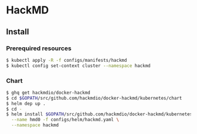 # HackMD

## Install

### Prerequired resources

```bash
$ kubectl apply -R -f configs/manifests/hackmd
$ kubectl config set-context cluster --namespace hackmd
```

### Chart

```bash
$ ghq get hackmdio/docker-hackmd
$ cd $GOPATH/src/github.com/hackmdio/docker-hackmd/kubernetes/chart
$ helm dep up .
$ cd -
$ helm install $GOPATH/src/github.com/hackmdio/docker-hackmd/kubernetes/chart \
  --name hmd0 -f configs/helm/hackmd.yaml \
  --namespace hackmd
```
